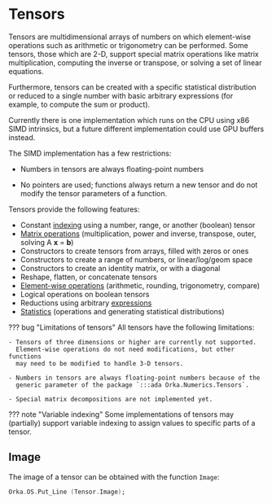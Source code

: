 # Tensors

Tensors are multidimensional arrays of numbers on which element-wise
operations such as arithmetic or trigonometry can be performed.
Some tensors, those which are 2-D, support special matrix operations
like matrix multiplication, computing the inverse or transpose, or
solving a set of linear equations.

Furthermore, tensors can be created with a specific statistical distribution
or reduced to a single number with basic arbitrary expressions
(for example, to compute the sum or product).

Currently there is one implementation which runs on the CPU using x86 SIMD
intrinsics, but a future different implementation could use GPU buffers
instead.

The SIMD implementation has a few restrictions:

- Numbers in tensors are always floating-point numbers

- No pointers are used; functions always return a new tensor and
  do not modify the tensor parameters of a function.

Tensors provide the following features:

- Constant [indexing](/numerics/tensors/indexing/) using a number, range,
  or another (boolean) tensor
- [Matrix operations](/numerics/tensors/matrix-operations/)
  (multiplication, power and inverse, transpose, outer, solving A **x** = **b**)
- Constructors to create tensors from arrays, filled with zeros or ones
- Constructors to create a range of numbers, or linear/log/geom space
- Constructors to create an identity matrix, or with a diagonal
- Reshape, flatten, or concatenate tensors
- [Element-wise operations](/numerics/tensors/element-wise-operations/)
  (arithmetic, rounding, trigonometry, compare)
- Logical operations on boolean tensors
- Reductions using arbitrary [expressions](/numerics/tensors/expressions/)
- [Statistics](/numerics/tensors/statistics/) (operations and generating
  statistical distributions)

??? bug "Limitations of tensors"
    All tensors have the following limitations:

    - Tensors of three dimensions or higher are currently not supported.
      Element-wise operations do not need modifications, but other functions
      may need to be modified to handle 3-D tensors.

    - Numbers in tensors are always floating-point numbers because of the
      generic parameter of the package `:::ada Orka.Numerics.Tensors`.

    - Special matrix decompositions are not implemented yet.

??? note "Variable indexing"
    Some implementations of tensors may (partially) support variable
    indexing to assign values to specific parts of a tensor.

##  Image

The image of a tensor can be obtained with the function `Image`:

```ada
Orka.OS.Put_Line (Tensor.Image);
```
